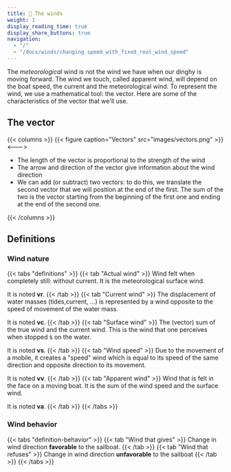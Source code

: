 ```yaml
---
title: 💨 The winds
weight: 1
display_reading_time: true
display_share_buttons: true
navigation:
  - "/"
  - "/docs/winds/changing_speed_with_fixed_real_wind_speed"
---
```

The *meteorological* wind is not the wind we have when our dinghy is moving forward. The wind we touch, called apparent wind, will depend on the boat speed, the current and the meteorological wind.
To represent the wind, we use a mathematical tool: the vector. Here are some of the characteristics of the vector that we'll use.

## The vector

{{< columns >}}
{{< figure caption="Vectors" src="images/vectors.png" >}}
<--->

- The length of the vector is proportional to the strength of the wind
- The arrow and direction of the vector give information about the wind direction
- We can add (or subtract) two vectors: to do this, we translate the second vector that we will position at the end of the first. The sum of the two is the vector starting from the beginning of the first one and ending at the end of the second one.

{{< /columns >}}

## Definitions

### Wind nature

{{< tabs "definitions" >}}
{{< tab "Actual wind" >}}
Wind felt when completely still: without current. It is the meteorological surface wind.

It is noted **vr**.
{{< /tab >}}
{{< tab "Current wind" >}}
The displacement of water masses (tides,current, ...) is represented by a wind opposite to the speed of movement of the water mass.

It is noted **vc**.
{{< /tab >}}
{{< tab "Surface wind" >}}
The (vector) sum of the true wind and the current wind. This is the wind that one perceives when stopped ́s on the water.

It is noted **vs**.
{{< /tab >}}
{{< tab "Wind speed" >}}
Due to the movement of a mobile, it creates a "speed" wind which is equal to its speed of the same direction and opposite direction to its movement.

It is noted **vv**.
{{< /tab >}}
{{< tab "Apparent wind" >}}
Wind that is felt in the face on a moving boat. It is the sum of the wind speed and the surface wind.

It is noted **va**.
{{< /tab >}}
{{< /tabs >}}

### Wind behavior

{{< tabs "definition-behavior" >}}
{{< tab "Wind that gives" >}}
Change in wind direction **favorable** to the sailboat.
{{< /tab >}}
{{< tab "Wind that refuses" >}}
Change in wind direction **unfavorable** to the sailboat
{{< /tab >}}
{{< /tabs >}}